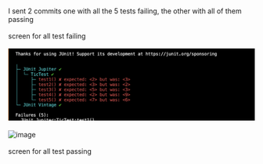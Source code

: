 <br>I sent 2 commits one with all the 5 tests failing, the other with all of them passing<br>
<br>screen for all test failing<br>
 <br> ![image](images/Capture%20d%E2%80%99e%CC%81cran%202023-06-30%20a%CC%80%2002.07.06.png) <br>
 <br> ![image](images/WhatsApp%20Image%202023-06-30%20%C3%A0%2002.08.52.jpg) <br>
  <br>screen for all test passing<br>